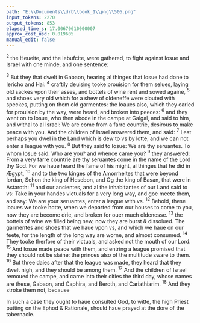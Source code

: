 ```yaml
---
path: "E:\\Documents\\drb\\book_1\\png\\506.png"
input_tokens: 2270
output_tokens: 853
elapsed_time_s: 17.00670610000007
approx_cost_usd: 0.019605
manual_edit: false
---
```

<sup>2</sup> the Heueite, and the Iebufcite, were gathered, to fight against Iosue and Israel with one minde, and one sentence:

<sup>3</sup> But they that dwelt in Gabaon, hearing al thinges that Iosue had done to Iericho and Hai: <sup>4</sup> craftily deuising tooke prouision for them selues, laying old sackes vpon their asses, and bottels of wine rent and sowed againe, <sup>5</sup> and shoes very old which for a shew of oldeneffe were clouted with speckes, putting on them old garmentes: the loaues also, which they caried for prouision by the way, were heard, and broken into peeces: <sup>6</sup> and they went on to Iosue, who then abode in the campe at Galgal, and said to him, and withal to al Israel: We are come from a farre countrie, desirous to make peace with you. And the children of Israel answered them, and said: <sup>7</sup> Lest perhaps you dwel in the Land which is dew to vs by lotte, and we can not enter a league with you. <sup>8</sup> But they said to Iosue: We are thy seruantes. To whom Iosue said: Who are you? and whence came you? <sup>9</sup> they answered: From a very farre countrie are thy seruantes come in the name of the Lord thy God. For we haue heard the fame of his might, al thinges that he did in Ægypt, <sup>10</sup> and to the two kinges of the Amorrheites that were beyond Iordan, Sehon the king of Hesebon, and Og the king of Basan, that were in Astaroth: <sup>11</sup> and our ancientes, and al the inhabitantes of our Land said to vs: Take in your handes victuals for a very long way, and goe meete them, and say: We are your seruantes, enter a league with vs. <sup>12</sup> Behold, these loaues we tooke hotte, when we departed from our houses to come to you, now they are become drie, and broken for ouer much oldenesse. <sup>13</sup> the bottels of wine we filled being new, now they are burst & dissolued. The garmentes and shoes that we haue vpon vs, and which we haue on our feete, for the length of the long way are worne, and almost consumed. <sup>14</sup> They tooke therfore of their victuals, and asked not the mouth of our Lord. <sup>15</sup> And Iosue made peace with them, and entring a league promised that they should not be slaine: the princes also of the multitude sware to them. <sup>16</sup> But three daies after that the league was made, they heard that they dwelt nigh, and they should be among them. <sup>17</sup> And the children of Israel remoued the campe, and came into their cities the third day, whose names are these, Gabaon, and Caphira, and Beroth, and Cariathiarim. <sup>18</sup> And they stroke them not, because

<aside>In such a case they ought to haue consulted God, to witte, the high Priest putting on the Ephod & Rationale, should haue prayed at the dore of the tabernacle.</aside>